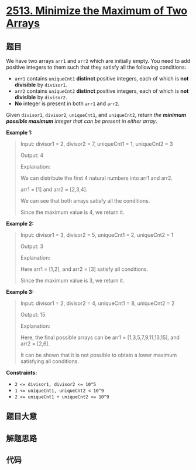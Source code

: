 # [2513. Minimize the Maximum of Two Arrays](https://leetcode.com/problems/minimize-the-maximum-of-two-arrays/)

## 题目

We have two arrays `arr1` and `arr2` which are initially empty. You need to
add positive integers to them such that they satisfy all the following
conditions:

- `arr1` contains `uniqueCnt1` **distinct** positive integers, each of which is **not divisible** by `divisor1`.
- `arr2` contains `uniqueCnt2` **distinct** positive integers, each of which is **not divisible** by `divisor2`.
- **No** integer is present in both `arr1` and `arr2`.

Given `divisor1`, `divisor2`, `uniqueCnt1`, and `uniqueCnt2`, return _the
**minimum possible maximum** integer that can be present in either array_.

**Example 1:**

> Input: divisor1 = 2, divisor2 = 7, uniqueCnt1 = 1, uniqueCnt2 = 3
>
> Output: 4
>
> Explanation:
>
> We can distribute the first 4 natural numbers into arr1 and arr2.
>
> arr1 = [1] and arr2 = [2,3,4].
>
> We can see that both arrays satisfy all the conditions.
>
> Since the maximum value is 4, we return it.

**Example 2:**

> Input: divisor1 = 3, divisor2 = 5, uniqueCnt1 = 2, uniqueCnt2 = 1
>
> Output: 3
>
> Explanation:
>
> Here arr1 = [1,2], and arr2 = [3] satisfy all conditions.
>
> Since the maximum value is 3, we return it.

**Example 3:**

> Input: divisor1 = 2, divisor2 = 4, uniqueCnt1 = 8, uniqueCnt2 = 2
>
> Output: 15
>
> Explanation:
>
> Here, the final possible arrays can be arr1 = [1,3,5,7,9,11,13,15], and arr2 = [2,6].
>
> It can be shown that it is not possible to obtain a lower maximum satisfying all conditions.

**Constraints:**

- `2 <= divisor1, divisor2 <= 10^5`
- `1 <= uniqueCnt1, uniqueCnt2 < 10^9`
- `2 <= uniqueCnt1 + uniqueCnt2 <= 10^9`

## 题目大意

## 解题思路

## 代码

```javascript

```
